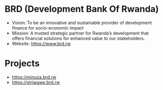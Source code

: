 # BRD (Development Bank Of Rwanda)

- Vision: To be an innovative and sustainable provider of development finance for socio-economic impact
- Mission: A trusted strategic partner for Rwanda’s development that offers financial solutions for enhanced value to our stakeholders.
- Website: https://www.brd.rw

# Projects
  - https://minuza.brd.rw
  - https://giriwawe.brd.rw
